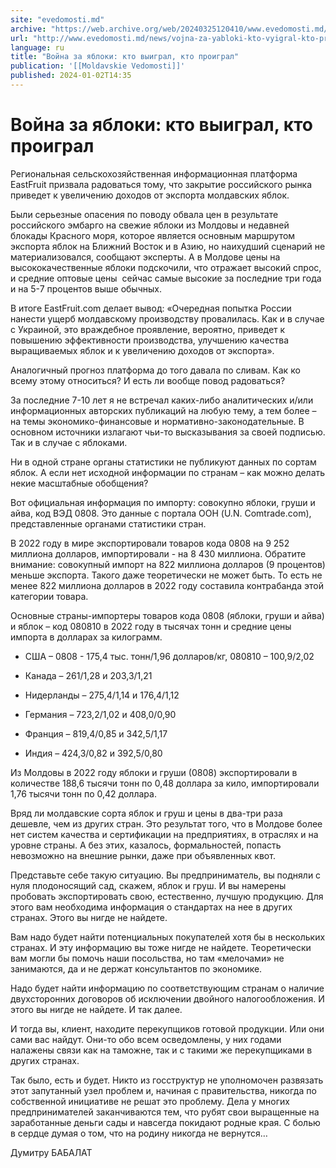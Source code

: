 ```yaml
---
site: "evedomosti.md"
archive: "https://web.archive.org/web/20240325120410/www.evedomosti.md/news/vojna-za-yabloki-kto-vyigral-kto-proigral"
url: "http://www.evedomosti.md/news/vojna-za-yabloki-kto-vyigral-kto-proigral"
language: ru
title: "Война за яблоки: кто выиграл, кто проиграл"
publication: '[[Moldavskie Vedomosti]]'
published: 2024-01-02T14:35
---
```


# Война за яблоки: кто выиграл, кто проиграл

Региональная сельскохозяйственная информационная платформа EastFruit призвала радоваться тому, что закрытие российского рынка приведет к увеличению доходов от экспорта молдавских яблок.

Были серьезные опасения по поводу обвала цен в результате российского эмбарго на свежие яблоки из Молдовы и недавней блокады Красного моря, которое является основным маршрутом экспорта яблок на Ближний Восток и в Азию, но наихудший сценарий не материализовался, сообщают эксперты. А в Молдове цены на высококачественные яблоки подскочили, что отражает высокий спрос, и средние оптовые цены  сейчас самые высокие за последние три года и на 5-7 процентов выше обычных.

В итоге EastFruit.com делает вывод: «Очередная попытка России нанести ущерб молдавскому производству провалилась. Как и в случае с Украиной, это враждебное проявление, вероятно, приведет к повышению эффективности производства, улучшению качества выращиваемых яблок и к увеличению доходов от экспорта».

Аналогичный прогноз платформа до того давала по сливам. Как ко всему этому относиться? И есть ли вообще повод радоваться?

За последние 7-10 лет я не встречал каких-либо аналитических и/или информационных авторских публикаций на любую тему, а тем более – на темы экономико-финансовые и нормативно-законодательные. В основном источники излагают чьи-то высказывания за своей подписью. Так и в случае с яблоками.

Ни в одной стране органы статистики не публикуют данных по сортам яблок. А если нет исходной информации по странам – как можно делать некие масштабные обобщения?

Вот официальная информация по импорту: совокупно яблоки, груши и айва, код ВЭД 0808. Это данные с портала ООН (U.N. Comtrade.com), представленные органами статистики стран.

В 2022 году в мире экспортировали товаров кода 0808 на 9 252 миллиона долларов, импортировали - на 8 430 миллиона. Обратите внимание: совокупный импорт на 822 миллиона долларов (9 процентов) меньше экспорта. Такого даже теоретически не может быть. То есть не менее 822 миллиона долларов в 2022 году составила контрабанда этой категории товара.

Основные страны-импортеры товаров кода 0808 (яблоки, груши и айва) и яблок – код 080810 в 2022 году в тысячах тонн и средние цены импорта в долларах за килограмм.

* США – 0808 - 175,4 тыс. тонн/1,96 долларов/кг, 080810 – 100,9/2,02

* Канада – 261/1,28 и 203,3/1,21

* Нидерланды – 275,4/1,14 и 176,4/1,12

* Германия – 723,2/1,02 и 408,0/0,90

* Франция – 819,4/0,85 и 342,5/1,17

* Индия – 424,3/0,82 и 392,5/0,80

Из Молдовы в 2022 году яблоки и груши (0808) экспортировали в количестве 188,6 тысячи тонн по 0,48 доллара за кило, импортировали 1,76 тысячи тонн по 0,42 доллара.

Вряд ли молдавские сорта яблок и груш и цены в два-три раза дешевле, чем из других стран. Это результат того, что в Молдове более нет систем качества и сертификации на предприятиях, в отраслях и на уровне страны. А без этих, казалось, формальностей, попасть невозможно на внешние рынки, даже при объявленных квот.

Представьте себе такую ситуацию. Вы предприниматель, вы подняли с нуля плодоносящий сад, скажем, яблок и груш. И вы намерены пробовать экспортировать свою, естественно, лучшую продукцию. Для этого вам необходима информация о стандартах на нее в других странах. Этого вы нигде не найдете.

Вам надо будет найти потенциальных покупателей хотя бы в нескольких странах. И эту информацию вы тоже нигде не найдете. Теоретически вам могли бы помочь наши посольства, но там «мелочами» не занимаются, да и не держат консультантов по экономике.

Надо будет найти информацию по соответствующим странам о наличие двухсторонних договоров об исключении двойного налогообложения. И этого вы нигде не найдете. И так далее.

И тогда вы, клиент, находите перекупщиков готовой продукции. Или они сами вас найдут. Они-то обо всем осведомлены, у них годами налажены связи как на таможне, так и с такими же перекупщиками в других странах.

Так было, есть и будет. Никто из госструктур не уполномочен развязать этот запутанный узел проблем и, начиная с правительства, никогда по собственной инициативе не решат это проблему. Дела у многих предпринимателей заканчиваются тем, что рубят свои выращенные на заработанные деньги сады и навсегда покидают родные края. С болью в сердце думая о том, что на родину никогда не вернутся…

Думитру БАБАЛАТ
